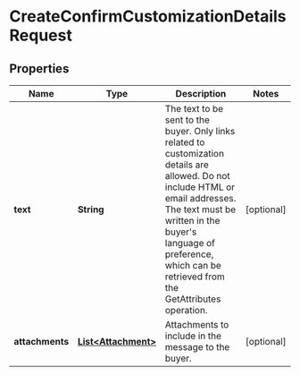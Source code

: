 
# CreateConfirmCustomizationDetailsRequest

## Properties
Name | Type | Description | Notes
------------ | ------------- | ------------- | -------------
**text** | **String** | The text to be sent to the buyer. Only links related to customization details are allowed. Do not include HTML or email addresses. The text must be written in the buyer&#39;s language of preference, which can be retrieved from the GetAttributes operation. |  [optional]
**attachments** | [**List&lt;Attachment&gt;**](Attachment.md) | Attachments to include in the message to the buyer. |  [optional]



